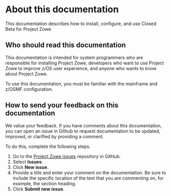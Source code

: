 # About this documentation

This documentation describes how to install, configure, and use Closed Beta for Project Zowe.  

## Who should read this documentation

This documentation is intended for system programmers who are responsible for installing Project Zowe, developers who want to use Project Zowe to improve z/OS user experience, and anyone who wants to know about Project Zowe.

To use this documentation, you must be familiar with the mainframe and z/OSMF configuration.

## How to send your feedback on this documentation

We value your feedback. If you have comments about this documentation, you can open an issue in Github to request documentation to be updated, improved, or clarified by providing a comment.

To do this, complete the following steps.

1. Go to the [Project Zowe issues](https://github.com/gizafoundation/giza-issues) repository in GitHub.
2. Select **Issues**.
3. Click **New issue**.
4. Provide a title and enter your comment on the documentation. Be sure to include the specific location of the text that you are commenting on, for example, the section heading.
5. Click **Submit new issue**.
